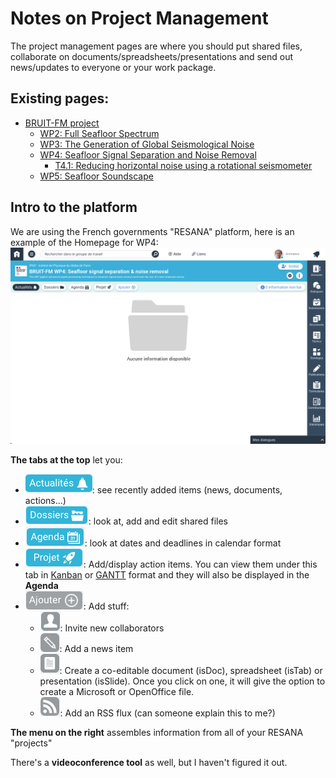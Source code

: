 # Notes on Project Management

The project management pages are where you should put shared files, collaborate on documents/spreadsheets/presentations and send out
news/updates to everyone or your work package.

## Existing pages:

- [BRUIT-FM project](https://resana.numerique.gouv.fr/public/perimetre/consulter/121414)
    - [WP2: Full Seafloor Spectrum](https://resana.numerique.gouv.fr/public/perimetre/consulter/158901)
    - [WP3: The Generation of Global Seismological Noise](https://resana.numerique.gouv.fr/public/perimetre/consulter/132788)
    - [WP4: Seafloor Signal Separation and Noise Removal](https://resana.numerique.gouv.fr/public/perimetre/consulter/132795)
        - [T4.1: Reducing horizontal noise using a rotational seismometer](https://resana.numerique.gouv.fr/public/perimetre/consulter/132782)
    - [WP5: Seafloor Soundscape](https://resana.numerique.gouv.fr/public/perimetre/consulter/121579)

## Intro to the platform

We are using the French governments "RESANA" platform, here is an example of the Homepage for WP4:
![WP4_Homepage](Images/RESANA_WP4Page.png)

**The tabs at the top** let you:

- ![Actualites](Images/RESANA_Actualites.png): see recently added items (news, documents, actions...)
- ![Dossiers](Images/RESANA_Dossiers.png): look at, add and edit shared files
- ![Agenda](Images/RESANA_Agenda.png): look at dates and deadlines in calendar format
- ![Projet](Images/RESANA_Projet.png): Add/display action items.  You can view them under this tab in
  [Kanban](https://en.wikipedia.org/wiki/Kanban_(development)) or [GANTT](https://en.wikipedia.org/wiki/Gantt_chart) format and they
  will also be displayed in the **Agenda**
- ![Ajouter](Images/RESANA_Ajouter.png): Add stuff:
    - ![Person](Images/RESANA_person.png): Invite new collaborators
    - ![Pencil](Images/RESANA_pencil.png): Add a news item
    - ![Document](Images/RESANA_document.png): Create a co-editable document (isDoc), spreadsheet (isTab) or presentation (isSlide).
      Once you click on one, it will give the option to create a Microsoft or OpenOffice file.
    - ![RSS](Images/RESANA_RSS.png): Add an RSS flux (can someone explain this to me?)

**The menu on the right** assembles information from all of your RESANA "projects"

There's a **videoconference tool** as well, but I haven't figured it out.
